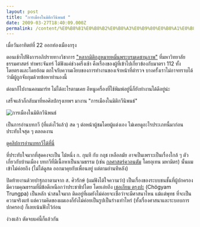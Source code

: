 ```yaml
---
layout: post
title: "การเมืองในมิติกวีนิพนธ์ "
date: 2009-03-27T18:40:09.000Z
permalink: /content/%E0%B8%81%E0%B8%B2%E0%B8%A3%E0%B9%80%E0%B8%A1%E0%B8%B7%E0%B8%AD%E0%B8%87%E0%B9%83%E0%B8%99%E0%B8%A1%E0%B8%B4%E0%B8%95%E0%B8%B4%E0%B8%81%E0%B8%A7%E0%B8%B5%E0%B8%99%E0%B8%B4%E0%B8%9E%E0%B8%99%E0%B8%98%E0%B9%8C
---
```


เมื่อวันอาทิตย์ที่ 22 ออกท่องเมืองกรุง

ตอนเช้าไปฟังการอภิปรายทางวิชาการ ["หลากมิติกฎหมายหมิ่นพระบรมเดชานุภาพ"](http://www.thaingo.org/prboard_1/view.php?id=8104) ที่มหาวิทยาลัยธรรมศาสตร์ ท่าพระจันทร์ ได้ฟังแค่ช่วงครึ่งเช้า คือเรื่องของผู้ที่เข้าไปเกี่ยวข้องกับมาตรา 112 ทั้งโดยตรงและโดยอ้อม ตกใจกับความเงียบของการทำงานของเจ้าหน้าที่ตำรวจ บางครั้งเราไม่อาจทราบได้ว่ามีผู้ถูกจับกุมด้วยข้อหาทำนองนี้

ต่อมาก็ไปงานคอมมาร์ท ไม่ได้อะไรตามเคย อีหนูเครื่องที่ใช้พิมพ์อยู่นี่ก็ยังทำงานได้ดีอยู่น่ะ

เสร็จแล้วก็กลับมาที่หอศิลป์กรุงเทพฯ มางาน "การเมืองในมิติกวีนิพนธ์"

![การเมืองในมิติกวีนิพนธ์](http://i391.photobucket.com/albums/oo352/thaipoetsociety/TPSForumPoster-1.jpg)

เป็นการอ่านบทกวี (ที่แต่งไว้แล้ว) สด ๆ ต่อหน้าผู้ชมโดยผู้แต่งเอง ไม่เคยดูอะไรประเภทนี้มาก่อน ประทับใจสุด ๆ ตลอดงาน

[ดูคลิปการอ่านบทกวีได้ที่นี่](http://www.thaipoetsociety.com/index.php)

ที่ประทับใจมากที่สุดคงจะเป็น ไม้หนึ่ง ก. กุนที กับ กฤช เหลือลมัย อาจเป็นเพราะเป็นเรื่องใกล้ ๆ ตัวเกี่ยวกับบ้านเมือง บทกวีที่มีเนื้อหาเป็นนามธรรม (เช่น [กลศาสตร์ควอนตัม](http://www.thaipoetsociety.com/index.php?topic=600.0) โดยอุเทน มหามิตร) นั้นผมเข้าไม่ค่อยถึง (ไม่ได้ดูสด ออกมาคุยกับเพื่อนอยู่ แต่ตามอ่านทีหลัง)

ปิดท้ายงานด้วยปาฐกถาตามจาก ส. ศิวรักษ์ (ผมฟังได้ใจความว่า) เป็นเรื่องของระบบชนชั้นที่ผู้ปกครองมีความคุณธรรมที่มีข้อดีเหนือกว่าประชาธิปไตย โดยเอ่ยถึง [เชอเกียม ตรุงปะ](http://en.wikipedia.org/wiki/Ch%C3%B6gyam_Trungpa) (Chögyam Trungpa) เป็นหลัก น่าสนใจมาก ติดอยู่ที่ผมยังไม่ค่อยจะเชื่อว่าจะมีศาสนาไหน แม้แต่พุทธ ที่จะเป็นความจริงแท้ แต่ความคิดของผมเองก็ยังไม่ค่อยเป็นรูปเป็นร่างเท่าไหร่ (ทั้งเรื่องศาสนาและระบอบการปกครอง) ก็เลยเน้นฟังไว้ก่อน

ง่วงแล้ว ตัดจบแค่นี้ก็แล้วกัน
